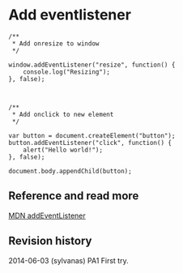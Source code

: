 Add eventlistener
==============================



```
/**
 * Add onresize to window
 */

window.addEventListener("resize", function() {
	console.log("Resizing");
}, false);



/**
 * Add onclick to new element
 */

var button = document.createElement("button");
button.addEventListener("click", function() {
	alert("Hello world!");
}, false);

document.body.appendChild(button);

```



Reference and read more
------------------------------

[MDN addEventListener](https://developer.mozilla.org/en-US/docs/Web/API/EventTarget.addEventListener)


Revision history
------------------------------

2014-06-03 (sylvanas) PA1 First try.

